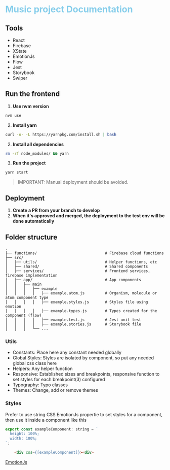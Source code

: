 <h1 style="color: skyblue;">
  Music project Documentation
</h1>


## Tools
- React
- Firebase
- XState
- EmotionJs
- Flow
- Jest
- Storybook
- Swiper


## Run the frontend

1) **Use nvm version**
```sh
nvm use
```

2) **Install yarn**
```sh
curl -o- -L https://yarnpkg.com/install.sh | bash
```

2) **Install all dependencies**
```sh
rm -rf node_modules/ && yarn
```

3) **Run the project**
```sh
yarn start
```

>IMPORTANT: Manual deployment should be avoided.


## Deployment

1) **Create a PR from your branch to develop**
2) **When it's approved and merged, the deployment to the test env will be done automatically**


## Folder structure

    .
    ├── functions/                              # Firebase cloud functions
    ├── src/                    
    │   ├── utils/                              # Helper functions, etc
    │   ├── shared/                             # Shared components
    │   ├── services/                           # Frontend services, firebase implementation
    │   ├── app/                                # App components
    │   │   ├── main               
    │   │   │   ├── example        
    │   │   │   │   ├── example.atom.js         # Organism, molecule or atom component type
    │   │   │   │   ├── example.styles.js       # Styles file using emotion
    │   │   │   │   ├── example.types.js        # Types created for the component (flow)
    │   │   │   │   ├── example.test.js         # Jest unit test
    │   │   │   │   ├── example.stories.js      # Storybook file
    │   │   │   └── ...                

        

### Utils

* Constants: Place here any constant needed globally
* Global Styles: Styles are isolated by component, so put any needed global css class here
* Helpers: Any helper function
* Responsive: Established sizes and breakpoints, responsive function to set styles for each breakpoint(3) configured
* Typography: Typo classes
* Themes: Change, add or remove themes


### Styles

Prefer to use string CSS EmotionJs propertie to set styles for a component, then use it inside a component like this

```js
export const exampleComponent: string = `
  height: 100%;
  width: 100%;
`;
```

```html
    <div css={[exampleComponent]}><div>
```



[EmotionJs](https://emotion.sh/docs/introduction)

